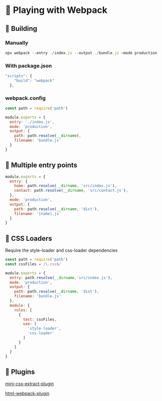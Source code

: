 # 🤙 Playing with Webpack

## 🔨 Building

### Manually

```jsx
npx webpack --entry ./index.js --output ./bundle.js —mode production
```

### With package.json
```jsx
"scripts": {
    "build": "webpack"
  },
```

### webpack.config
```jsx
const path = require('path')

module.exports = {
  entry: './index.js',
  mode: 'production',
  output: {
    path: path.resolve(__dirname),
    filename: 'bundle.js'
  }
}
```

## 🔀 Multiple entry points
```jsx
module.exports = {
  entry: {
    home: path.resolve(__dirname, 'src/index.js'),
    contact: path.resolve(__dirname, 'src/contact.js'),
  },
  mode: 'production',
  output: {
    path: path.resolve(__dirname, 'dist'),
    filename: '[name].js'
  }
}
```

## 🌈 CSS Loaders
Require the style-loader and css-loader dependencies

```jsx
const path = require('path')
const cssFiles = /\.css$/

module.exports = {
  entry: path.resolve(__dirname,'src/index.js'),
  mode: 'production',
  output: {
    path: path.resolve(__dirname, 'dist'),
    filename: 'bundle.js'
  },
  module: {
    rules: [
      {
        test: cssFiles,
        use: [
          'style-loader',
          'css-loader'
        ]
      }
    ]
  }
}
```

## 🔌 Plugins
[mini-css-extract-plugin](https://github.com/webpack-contrib/mini-css-extract-plugin)

[html-webpack-plugin](https://github.com/jantimon/html-webpack-plugin)
